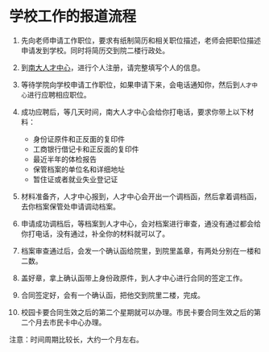 # 学校工作的报道流程

1. 先向老师申请工作职位，要求有纸制简历和相关职位描述，老师会把职位描述申请发到学校。同时将简历交到院二楼行政处。

2. 到[南大人才中心](http://jshr.nju.edu.cn/www/index3.htm)，进行个人注册，请完整填写个人的信息。

3. 等待学院向学校申请工作职位，如果申请下来，会电话通知你，然后到`人才中心`进行应聘相应职位。

4. 成功应聘后，等几天时间，南大人才中心会给你打电话，要求你带上以下材料：
    * 身份证原件和正反面的复印件
    * 工商银行借记卡和正反面的复印件
    * 最近半年的体检报告
    * 保管档案的单位名和详细地址
    * 暂住证或者就业失业登记证

5. 材料准备齐，人才中心报到，人才中心会开出一个调档函，然后拿着调档函，去你档案保管处申请调动档案。

6. 申请成功调档后，等档案到人才中心，会对档案进行审查，通没有通过都会给你打电话，没有通过，补全你的材料就可以了。

7. 档案审查通过后，会发一个确认函给院里，到院里盖章，有两处分别在一楼和二数。

8. 盖好章，拿上确认函带上身份政原件，到人才中心进行合同的签定工作。

9. 合同签定好，会有一个确认函，把他交到院里二楼，完成。

10. 校园卡要合同生效之后的第二个星期就可以办理。市民卡要合同生效之后的第二个月去市民卡中心办理。

注意：时间周期比较长，大约一个月左右。